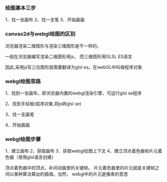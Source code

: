 ### 绘图基本三步

1、找一张画布
2、找一支笔
3、开始画画

### canvas2d与webgl绘图的区别

浏览器渲染二维图形与渲染三维图形是不一样的。


一般在浏览器编写渲染二维图形用js， 而三维图形用GLSL ES语言

因此,采用js写三位图形就需要翻译为glsl es。在webGL中叫做程序对象


### webgl绘图思路

1、找到一张画布，即浏览器内置的webgl渲染引擎，可运行glsl se程序

2、找到手绘板(程序对象,将js转glsl se)

3、找一支画笔

4、开始画画

### webgl绘图步骤

1、建立画布
2、获取画布
3、获取webgl绘图上下文
4、建立顶点着色器和片元着色器（使用glsl语言创建）

顶点着色器中的顶点，补间动画里的关键帧。
片元着色器里的片元就是关键帧之间以某种算法算出的插值。当然， webgl中的片元是像素的意思


